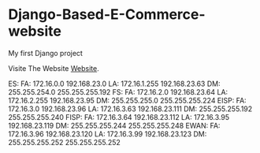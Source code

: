 # Django-Based-E-Commerce-website
My first Django project

Visite The Website [Website](http://bhyean.pythonanywhere.com/).

ES:	
	FA:	172.16.0.0		192.168.23.0
	LA:	172.16.1.255		192.168.23.63
	DM:	255.255.254.0		255.255.255.192
FS:
	FA:	172.16.2.0		192.168.23.64
	LA:	172.16.2.255		192.168.23.95
	DM:	255.255.255.0		255.255.255.224
EISP:
	FA:	172.16.3.0		192.168.23.96
	LA:	172.16.3.63		192.168.23.111
	DM:	255.255.255.192		255.255.255.240
FISP:
	FA:	172.16.3.64		192.168.23.112
	LA:	172.16.3.95		192.168.23.119
	DM:	255.255.255.244		255.255.255.248
EWAN:
	FA:	172.16.3.96		192.168.23.120
	LA:	172.16.3.99		192.168.23.123
	DM:	255.255.255.252		255.255.255.252

